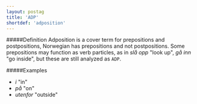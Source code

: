 ```yaml
---
layout: postag
title: 'ADP'
shortdef: 'adposition'
---
```

#####Definition
Adposition is a cover term for prepositions and postpositions, Norwegian has prepositions and not postpositions.
Some prepositions may function as verb particles, as in *slå opp* "look up", *gå inn* "go inside", but these are still analyzed as `ADP`.

#####Examples
* *i* "in"
* *på* "on"
* *utenfor* "outside"
<!-- Interlanguage links updated Po lis 14 15:34:29 CET 2022 -->
